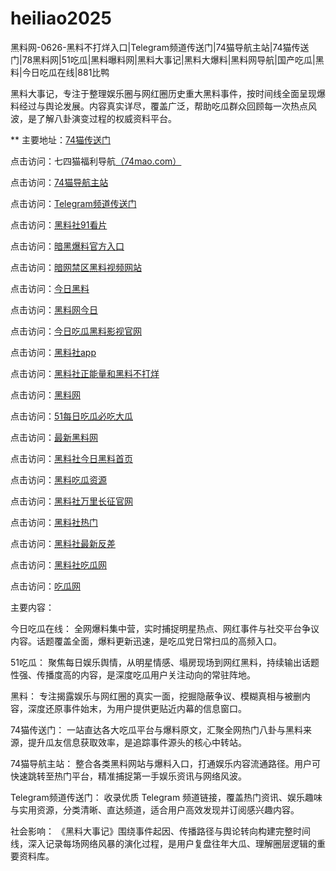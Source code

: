 # heiliao2025
黑料网-0626-黑料不打烊入口|Telegram频道传送门|74猫导航主站|74猫传送门|78黑料网|51吃瓜|黑料曝料网|黑料大事记|黑料大爆料|黑料网导航|国产吃瓜|黑料|今日吃瓜在线|881比鸭

黑料大事记，专注于整理娱乐圈与网红圈历史重大黑料事件，按时间线全面呈现爆料经过与舆论发展。内容真实详尽，覆盖广泛，帮助吃瓜群众回顾每一次热点风波，是了解八卦演变过程的权威资料平台。

** 主要地址：<a href="https://74mao.com/">74猫传送门</a>

点击访问：七四猫福利导航<a href="https://74mao.com/">（74mao.com）</a>

点击访问：<a href="https://74mao.com/">74猫导航主站</a>

点击访问：<a href="https://74mao.com/">Telegram频道传送门</a>

点击访问：<a href="https://hl405.pages.dev/">黑料社91看片</a>

点击访问：<a href="https://hl408.pages.dev/">暗黑爆料官方入口</a>

点击访问：<a href="https://cg40-3.pages.dev/">暗网禁区黑料视频网站</a>

点击访问：<a href="https://hl410.pages.dev/">今日黑料</a>

点击访问：<a href="https://hl388.pages.dev/">黑料网今日</a>

点击访问：<a href="https://pi06-1.pages.dev/">今日吃瓜黑料影视官网</a>

点击访问：<a href="https://hl377.pages.dev/">黑料社app</a>

点击访问：<a href="https://hl395.pages.dev/">黑料社正能量和黑料不打烊</a>

点击访问：<a href="https://hl384.pages.dev/">黑料网</a>

点击访问：<a href="https://pi22.pages.dev/">51每日吃瓜必吃大瓜</a>

点击访问：<a href="https://hl391.pages.dev//">最新黑料网</a>

点击访问：<a href="https://hl419.pages.dev/">黑料社今日黑料首页</a>

点击访问：<a href="https://hl400.pages.dev/">黑料吃瓜资源</a>

点击访问：<a href="https://hl401.pages.dev/">黑料社万里长征官网</a>

点击访问：<a href="https://hl402.pages.dev/">黑料社热门</a>

点击访问：<a href="https://hl403.pages.dev/">黑料社最新反差</a>

点击访问：<a href="https://hl404.pages.dev/">黑料社吃瓜网</a>

点击访问：<a href="https://hl406.pages.dev/">吃瓜网</a>


主要内容：

今日吃瓜在线：
全网爆料集中营，实时捕捉明星热点、网红事件与社交平台争议内容。话题覆盖全面，爆料更新迅速，是吃瓜党日常扫瓜的高频入口。

51吃瓜：
聚焦每日娱乐舆情，从明星情感、塌房现场到网红黑料，持续输出话题性强、传播度高的内容，是深度吃瓜用户关注动向的常驻阵地。

黑料：
专注揭露娱乐与网红圈的真实一面，挖掘隐蔽争议、模糊真相与被删内容，深度还原事件始末，为用户提供更贴近内幕的信息窗口。

74猫传送门：
一站直达各大吃瓜平台与爆料原文，汇聚全网热门八卦与黑料来源，提升瓜友信息获取效率，是追踪事件源头的核心中转站。

74猫导航主站：
整合各类黑料网站与爆料入口，打通娱乐内容流通路径。用户可快速跳转至热门平台，精准捕捉第一手娱乐资讯与网络风波。

Telegram频道传送门：
收录优质 Telegram 频道链接，覆盖热门资讯、娱乐趣味与实用资源，分类清晰、直达频道，适合用户高效发现并订阅感兴趣内容。

社会影响：
《黑料大事记》围绕事件起因、传播路径与舆论转向构建完整时间线，深入记录每场网络风暴的演化过程，是用户复盘往年大瓜、理解圈层逻辑的重要资料库。<span style="display:none;">[Canonical link](）</span>
